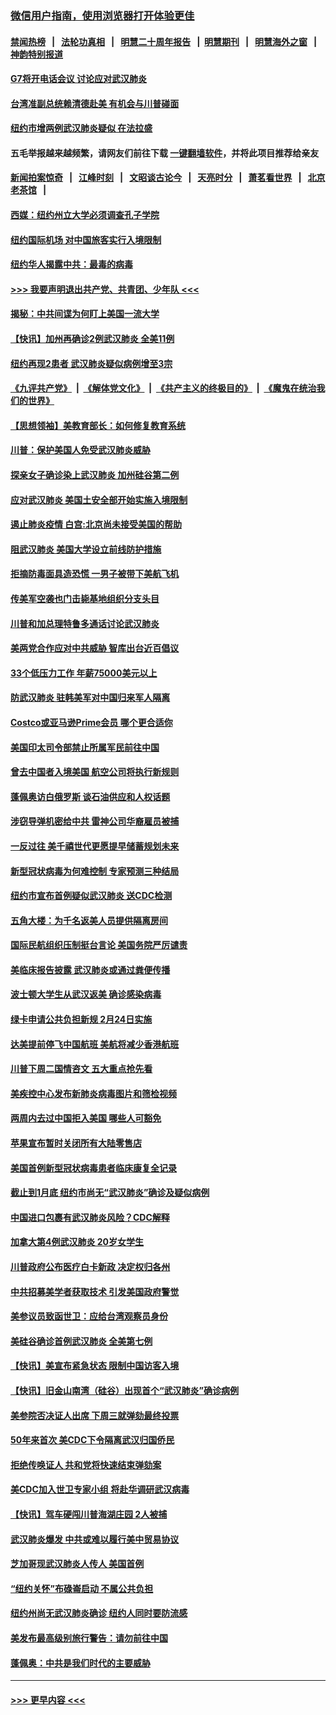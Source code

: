 ### [微信用户指南，使用浏览器打开体验更佳](https://github.com/gfw-breaker/banned-news1/blob/master/indexes/wechat-guide.md?t=0)
#### [禁闻热榜](热点新闻.md?t=0)  &nbsp;&nbsp;|&nbsp;&nbsp; [法轮功真相](https://github.com/gfw-breaker/truth/blob/master/README.md?t=0) &nbsp;&nbsp;|&nbsp;&nbsp; [明慧二十周年报告](https://github.com/gfw-breaker/mh-reports/blob/master/README.md?t=0) &nbsp;&nbsp;|&nbsp;&nbsp;[明慧期刊](https://github.com/gfw-breaker/mh-qikan) &nbsp;&nbsp;|&nbsp;&nbsp; [明慧海外之窗](https://github.com/gfw-breaker/mh-news/blob/master/README.md?t=0) &nbsp;&nbsp;|&nbsp;&nbsp; [神韵特别报道](https://github.com/gfw-breaker/mh-news/blob/master/shenyun.md?t=0)
#### [G7将开电话会议 讨论应对武汉肺炎](../pages/nsc412/n11841658.md?t=02040122) 
#### [台湾准副总统赖清德赴美 有机会与川普碰面](../pages/nsc412/n11841332.md?t=02040122) 
#### [纽约市增两例武汉肺炎疑似 在法拉盛](../pages/nsc412/n11840625.md?t=02040122) 
#### 五毛举报越来越频繁，请网友们前往下载 [一键翻墙软件](https://github.com/gfw-breaker/ssr-accounts)，并将此项目推荐给亲友
#### [新闻拍案惊奇](https://github.com/gfw-breaker/banned-news1/blob/master/pages/link4.md) &nbsp;&nbsp;|&nbsp;&nbsp; [江峰时刻](https://github.com/gfw-breaker/banned-news1/blob/master/pages/link4.md) &nbsp;&nbsp;|&nbsp;&nbsp; [文昭谈古论今](https://github.com/gfw-breaker/banned-news1/blob/master/pages/link4.md) &nbsp;&nbsp;|&nbsp;&nbsp; [天亮时分](https://github.com/gfw-breaker/banned-news1/blob/master/pages/link4.md) &nbsp;&nbsp;|&nbsp;&nbsp; [萧茗看世界](https://github.com/gfw-breaker/banned-news1/blob/master/pages/link4.md) &nbsp;&nbsp;|&nbsp;&nbsp; [北京老茶馆](https://github.com/gfw-breaker/banned-news1/blob/master/pages/link4.md) &nbsp;&nbsp;|&nbsp;&nbsp; 
#### [西媒：纽约州立大学必须调查孔子学院](../pages/nsc412/n11840637.md?t=02040122) 
#### [纽约国际机场  对中国旅客实行入境限制](../pages/nsc412/n11840619.md?t=02040122) 
#### [纽约华人揭露中共：最毒的病毒](../pages/nsc412/n11840631.md?t=02040122) 
#### [>>> 我要声明退出共产党、共青团、少年队 <<<](https://github.com/begood0513/goodnews/blob/master/quit/letter.md) 
#### [揭秘：中共间谍为何盯上美国一流大学](../pages/nsc412/n11840270.md?t=02040122) 
#### [【快讯】加州再确诊2例武汉肺炎 全美11例](../pages/nsc412/n11840339.md?t=02040122) 
#### [纽约再现2患者 武汉肺炎疑似病例增至3宗](../pages/nsc412/n11840010.md?t=02040122) 
#### [《九评共产党》](https://github.com/begood0513/9ping.md/blob/master/README.md) &nbsp;|&nbsp; [《解体党文化》](../../../../jtdwh.md/blob/master/README.md)  &nbsp;|&nbsp; [《共产主义的终极目的》](../../../../gczydzjmd.md/blob/master/README.md) &nbsp;|&nbsp; [《魔鬼在统治我们的世界》](../../../../mgztzwmdsj.md/blob/master/README.md) 
#### [【思想领袖】美教育部长：如何修复教育系统](../pages/nsc412/n11690865.md?t=02040122) 
#### [川普：保护美国人免受武汉肺炎威胁](../pages/nsc412/n11839718.md?t=02040122) 
#### [探亲女子确诊染上武汉肺炎 加州硅谷第二例](../pages/nsc412/n11839784.md?t=02040122) 
#### [应对武汉肺炎 美国土安全部开始实施入境限制](../pages/nsc412/n11839729.md?t=02040122) 
#### [遏止肺炎疫情 白宫:北京尚未接受美国的帮助](../pages/nsc412/n11839660.md?t=02040122) 
#### [阻武汉肺炎 美国大学设立前线防护措施](../pages/nsc412/n11839479.md?t=02040122) 
#### [拒摘防毒面具造恐慌 一男子被带下美航飞机](../pages/nsc412/n11839455.md?t=02040122) 
#### [传美军空袭也门击毙基地组织分支头目](../pages/nsc412/n11839210.md?t=02040122) 
#### [川普和加总理特鲁多通话讨论武汉肺炎](../pages/nsc412/n11839128.md?t=02040122) 
#### [美两党合作应对中共威胁 智库出台近百倡议](../pages/nsc412/n11838437.md?t=02040122) 
#### [33个低压力工作 年薪75000美元以上](../pages/nsc412/n11834441.md?t=02040122) 
#### [防武汉肺炎 驻韩美军对中国归来军人隔离](../pages/nsc412/n11838970.md?t=02040122) 
#### [Costco或亚马逊Prime会员 哪个更合适你](../pages/nsc412/n11834459.md?t=02040122) 
#### [美国印太司令部禁止所属军民前往中国](../pages/nsc412/n11838418.md?t=02040122) 
#### [曾去中国者入境美国 航空公司将执行新规则](../pages/nsc412/n11838375.md?t=02040122) 
#### [蓬佩奥访白俄罗斯 谈石油供应和人权话题](../pages/nsc412/n11838242.md?t=02040122) 
#### [涉窃导弹机密给中共 雷神公司华裔雇员被捕](../pages/nsc412/n11838129.md?t=02040122) 
#### [一反过往 美千禧世代更愿提早储蓄规划未来](../pages/nsc412/n11837601.md?t=02040122) 
#### [新型冠状病毒为何难控制 专家预测三种结局](../pages/nsc412/n11838002.md?t=02040122) 
#### [纽约市宣布首例疑似武汉肺炎 送CDC检测](../pages/nsc412/n11837852.md?t=02040122) 
#### [五角大楼：为千名返美人员提供隔离房间](../pages/nsc412/n11837831.md?t=02040122) 
#### [国际民航组织压制挺台言论 美国务院严厉谴责](../pages/nsc412/n11837791.md?t=02040122) 
#### [美临床报告披露 武汉肺炎或通过粪便传播](../pages/nsc412/n11837626.md?t=02040122) 
#### [波士顿大学生从武汉返美 确诊感染病毒](../pages/nsc412/n11837580.md?t=02040122) 
#### [绿卡申请公共负担新规 2月24日实施](../pages/nsc412/n11836634.md?t=02040122) 
#### [达美提前停飞中国航班 美航将减少香港航班](../pages/nsc412/n11837649.md?t=02040122) 
#### [川普下周二国情咨文 五大重点抢先看](../pages/nsc412/n11837512.md?t=02040122) 
#### [美疾控中心发布新肺炎病毒图片和筛检视频](../pages/nsc412/n11837491.md?t=02040122) 
#### [两周内去过中国拒入美国 哪些人可豁免](../pages/nsc412/n11837400.md?t=02040122) 
#### [苹果宣布暂时关闭所有大陆零售店](../pages/nsc412/n11837097.md?t=02040122) 
#### [美国首例新型冠状病毒患者临床康复全记录](../pages/nsc412/n11836513.md?t=02040122) 
#### [截止到1月底  纽约市尚无“武汉肺炎”确诊及疑似病例](../pages/nsc412/n11836657.md?t=02040122) 
#### [中国进口包裹有武汉肺炎风险？CDC解释](../pages/nsc412/n11836321.md?t=02040122) 
#### [加拿大第4例武汉肺炎 20岁女学生](../pages/nsc412/n11836537.md?t=02040122) 
#### [川普政府公布医疗白卡新政 决定权归各州](../pages/nsc412/n11836336.md?t=02040122) 
#### [中共招募美学者获取技术 引发美国政府警觉](../pages/nsc412/n11836277.md?t=02040122) 
#### [美参议员致函世卫：应给台湾观察员身份](../pages/nsc412/n11836183.md?t=02040122) 
#### [美硅谷确诊首例武汉肺炎 全美第七例](../pages/nsc412/n11836093.md?t=02040122) 
#### [【快讯】美宣布紧急状态 限制中国访客入境](../pages/nsc412/n11836030.md?t=02040122) 
#### [【快讯】旧金山南湾（硅谷）出现首个“武汉肺炎”确诊病例](../pages/nsc412/n11836084.md?t=02040122) 
#### [美参院否决证人出席 下周三就弹劾最终投票](../pages/nsc412/n11835900.md?t=02040122) 
#### [50年来首次 美CDC下令隔离武汉归国侨民](../pages/nsc412/n11835854.md?t=02040122) 
#### [拒绝传唤证人 共和党将快速结束弹劾案](../pages/nsc412/n11835573.md?t=02040122) 
#### [美CDC加入世卫专家小组 将赴华调研武汉病毒](../pages/nsc412/n11835584.md?t=02040122) 
#### [【快讯】驾车硬闯川普海湖庄园 2人被捕](../pages/nsc412/n11835785.md?t=02040122) 
#### [武汉肺炎爆发 中共或难以履行美中贸易协议](../pages/nsc412/n11834752.md?t=02040122) 
#### [芝加哥现武汉肺炎人传人 美国首例](../pages/nsc412/n11834730.md?t=02040122) 
#### [“纽约关怀”布碌崙启动  不属公共负担](../pages/nsc412/n11834269.md?t=02040122) 
#### [纽约州尚无武汉肺炎确诊  纽约人同时要防流感](../pages/nsc412/n11834247.md?t=02040122) 
#### [美发布最高级别旅行警告：请勿前往中国](../pages/nsc412/n11834038.md?t=02040122) 
#### [蓬佩奥：中共是我们时代的主要威胁](../pages/nsc412/n11833434.md?t=02040122) 

----
#### [ >>> 更早内容 <<< ](../indexes/nsc412-earlier.md)
